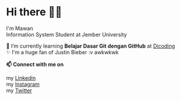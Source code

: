 # Hi there 👋🏻

I'm Mawan\
Information System Student at Jember University  

🌱 I’m currently learning **Belajar Dasar Git dengan GitHub** at [Dicoding](https://www.dicoding.com/)\
✨ I'm a huge fan of Justin Bieber :v awkwkwk

**📫 Connect with me on**

my [Linkedin](https://www.linkedin.com/in/nur-muhammad-himawan-6a2a93209/)\
my [Instagram](https://www.instagram.com/mawann_/)\
my [Twitter](https://twitter.com/nurmuhimawann)  

<!--
**nurmuhimawann/nurmuhimawann** is a ✨ _special_ ✨ repository because its `README.md` (this file) appears on your GitHub profile.

Here are some ideas to get you started:

- 🔭 I’m currently working on ...
- 🌱 I’m currently learning ...
- 👯 I’m looking to collaborate on ...
- 🤔 I’m looking for help with ...
- 💬 Ask me about ...
- 📫 How to reach me: ...
- 😄 Pronouns: ...
- ⚡ Fun fact: ...
-->
